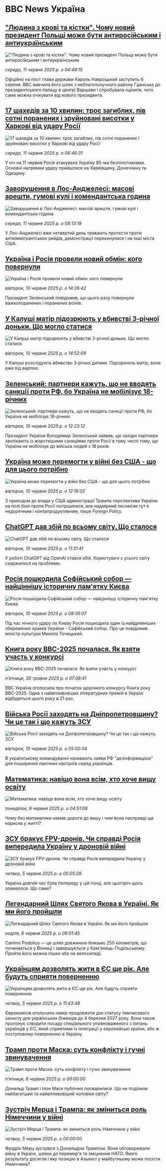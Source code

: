 # BBC News Україна## ["Людина з крові та кістки". Чому новий президент Польщі може бути антиросійським і антиукраїнським](https://www.bbc.com/ukrainian/articles/clygez8178yo?at_campaign=githubrss)!["Людина з крові та кістки". Чому новий президент Польщі може бути антиросійським і антиукраїнським](https://ichef.bbci.co.uk/ace/standard/240/cpsprodpb/1534/live/bfc92160-4621-11f0-95a1-e90e498152d7.jpg)_середа, 11 червня 2025 р. о 04:49:15_Офіційно на пост глави держави Кароль Навроцький заступить 6 серпня. ВВС вивчила його шлях з неблагополучного району Гданська до президентського палацу в центрі Варшави і спробувала оцінити, чого саме можна очікувати від нового президента.## [17 шахедів за 10 хвилин: троє загиблих, пів сотні поранених і зруйновані висотки у Харкові від удару Росії](https://www.bbc.com/ukrainian/articles/c1kvxd0r72vo?at_campaign=githubrss)![17 шахедів за 10 хвилин: троє загиблих, пів сотні поранених і зруйновані висотки у Харкові від удару Росії](https://ichef.bbci.co.uk/ace/standard/240/cpsprodpb/aa19/live/1530d850-4686-11f0-8936-8b32e57097bf.jpg)_середа, 11 червня 2025 р. о 06:46:31_У ніч на 11 червня Росія атакувала Україну 85-ма безпілотниками. Основні напрямки удару прийшлися на Харківщину, Донеччину та Одещину.## [Заворушення в Лос-Анджелесі: масові арешти, гумові кулі і комендантська година](https://www.bbc.com/ukrainian/articles/cp8y03d65l8o?at_campaign=githubrss)![Заворушення в Лос-Анджелесі: масові арешти, гумові кулі і комендантська година](https://ichef.bbci.co.uk/ace/standard/240/cpsprodpb/44ec/live/0e3dd0a0-469c-11f0-8b61-c7d2e4eb27f6.jpg)_середа, 11 червня 2025 р. о 08:13:19_У Лос-Анджелесі вже четвертий день тривають протести проти антиіммігрантських рейдів, демонстрації перекинулися і на інші міста США.## [Україна і Росія провели новий обмін: кого повернули](https://www.bbc.com/ukrainian/articles/cj3jdzk2mr6o?at_campaign=githubrss)![Україна і Росія провели новий обмін: кого повернули](https://ichef.bbci.co.uk/ace/standard/240/cpsprodpb/a806/live/159a4190-460f-11f0-9471-e380f647874e.jpg)_вівторок, 10 червня 2025 р. о 14:26:42_Президент Зеленський повідомив, що цього разу повернули важкопоранених і поранених воїнів.## [У Калуші матір підозрюють у вбивстві 3-річної доньки. Що могло статися](https://www.bbc.com/ukrainian/articles/crlj62e3rleo?at_campaign=githubrss)![У Калуші матір підозрюють у вбивстві 3-річної доньки. Що могло статися](https://ichef.bbci.co.uk/ace/standard/240/cpsprodpb/ca4e/live/28a26b90-4601-11f0-ba85-4dc07f70d73f.jpg)_вівторок, 10 червня 2025 р. о 14:52:09_У Калуші розслідують вбивство 3-річної дитини. Підозрюють матір, вона вже під вартою.## [Зеленський: партнери кажуть, що не вводять санкції проти РФ, бо Україна не мобілізує 18-річних](https://www.bbc.com/ukrainian/articles/c1e65dn04l8o?at_campaign=githubrss)![Зеленський: партнери кажуть, що не вводять санкції проти РФ, бо Україна не мобілізує 18-річних](https://ichef.bbci.co.uk/ace/standard/240/cpsprodpb/4395/live/bbded330-45f2-11f0-9594-31edf4cc751c.jpg)_вівторок, 10 червня 2025 р. о 12:23:12_Президент України Володимир Зеленський заявив, що західні партнери зволікають із жорсткішими санкціями проти Росії в тому числі тому, що Україна не мобілізує до війська людей з 18 років.## [Україна може перемогти у війні без США - що для цього потрібно ](https://www.bbc.com/ukrainian/articles/c5y6le321qeo?at_campaign=githubrss)![Україна може перемогти у війні без США - що для цього потрібно ](https://ichef.bbci.co.uk/ace/standard/240/cpsprodpb/c5ff/live/6636f9d0-45ed-11f0-bace-e1270fc31f5e.jpg)_вівторок, 10 червня 2025 р. о 12:16:02_З приходом до влади у США адміністрації Трампа перспективи України на полі бою проти Росії погіршилися, але надмірний песимізм тут є недоречним і контрпродуктивним, пише Foreign Policy.## [ChatGPT дав збій по всьому світу. Що сталося](https://www.bbc.com/ukrainian/articles/cqj7ke4yndvo?at_campaign=githubrss)![ChatGPT дав збій по всьому світу. Що сталося](https://ichef.bbci.co.uk/ace/standard/240/cpsprodpb/6980/live/433be5d0-45ed-11f0-b439-cf6fd1574621.jpg)_вівторок, 10 червня 2025 р. о 11:31:41_У роботі ChatGPT від OpenAI стався збій. Користувачі з усього світу скаржилися на проблеми.## [Росія пошкодила Софійський собор — найціннішу історичну пам'ятку Києва ](https://www.bbc.com/ukrainian/articles/cdr5734x4x8o?at_campaign=githubrss)![Росія пошкодила Софійський собор — найціннішу історичну пам'ятку Києва ](https://ichef.bbci.co.uk/ace/standard/240/cpsprodpb/ae8d/live/1994b7a0-45d6-11f0-835b-310c7b938e84.jpg)_вівторок, 10 червня 2025 р. о 08:35:07_Під час нічного удару по Києву Росія пошкодила один із найдревніших збережених храмів України -  Софійський собор. Про це повідомив міністр культури Микола Точицький.## [Книга року BBC-2025 почалася. Як взяти участь у конкурсі ](https://www.bbc.com/ukrainian/articles/clygdp91lk7o?at_campaign=githubrss)![Книга року BBC-2025 почалася. Як взяти участь у конкурсі ](https://ichef.bbci.co.uk/ace/standard/240/cpsprodpb/01eb/live/6dc71a60-3b9b-11f0-b0d7-71720076f013.jpg)_пʼятниця, 30 травня 2025 р. о 07:08:41_BBC Україна оголосила про початок щорічного конкурсу Книга року BBC-2025. Одна з найвпливовіших літературних премій в Україні відбудеться цього року в 21 раз.## [Війська Росії заходять на Дніпропетровщину? Чи це так і що кажуть ЗСУ](https://www.bbc.com/ukrainian/articles/c3e5kg8qkllo?at_campaign=githubrss)![Війська Росії заходять на Дніпропетровщину? Чи це так і що кажуть ЗСУ](https://ichef.bbci.co.uk/ace/standard/240/cpsprodpb/358a/live/c2841360-45b8-11f0-835b-310c7b938e84.jpg)_вівторок, 10 червня 2025 р. о 05:00:34_В українському командуванні називають заяви РФ "дезінформацією" для поширення панічних настроїв серед українців.## [Математика: навіщо вона всім, хто хоче вищу освіту](https://www.bbc.com/ukrainian/articles/cj42gve87j5o?at_campaign=githubrss)![Математика: навіщо вона всім, хто хоче вищу освіту](https://ichef.bbci.co.uk/ace/standard/240/cpsprodpb/589f/live/f7bf2100-42d9-11f0-90bf-b10bb5ee7272.jpg)_понеділок, 9 червня 2025 р. о 04:51:08_Чому без математики немає дороги до вишу і чим вона насправді ще корисна у житті?## [ЗСУ бракує FPV-дронів. Чи справді Росія випередила Україну у дроновій війні](https://www.bbc.com/ukrainian/articles/cg4v07dz3y6o?at_campaign=githubrss)![ЗСУ бракує FPV-дронів. Чи справді Росія випередила Україну у дроновій війні](https://ichef.bbci.co.uk/ace/standard/240/cpsprodpb/1c79/live/0a193f90-413e-11f0-8a46-a5d782130fea.jpg)_четвер, 5 червня 2025 р. о 05:05:28_Україна довгий час була попереду у цій гонці, але цьогоріч щось зламалося. Що саме?## [Легендарний Шлях Святого Якова в Україні. Як ми його пройшли](https://www.bbc.com/ukrainian/articles/cx2qw784n70o?at_campaign=githubrss)![Легендарний Шлях Святого Якова в Україні. Як ми його пройшли](https://ichef.bbci.co.uk/ace/standard/240/cpsprodpb/75cc/live/76149600-4138-11f0-8e42-017b7d3c29c6.jpg)_неділя, 8 червня 2025 р. о 06:01:45_Camino Podolico — це шлях довжиною близько 250 кілометрів, що починається у Вінниці і завершується у Кам'янець-Подільському. Пройти його можна пішки або на велосипеді.## [Українцям дозволять жити в ЄС ще рік. Але будуть сприяти поверненню](https://www.bbc.com/ukrainian/articles/cx2q1dnp7x5o?at_campaign=githubrss)![Українцям дозволять жити в ЄС ще рік. Але будуть сприяти поверненню](https://ichef.bbci.co.uk/ace/standard/240/cpsprodpb/5b54/live/a5467420-41fb-11f0-89c8-535687c578a8.jpg)_четвер, 5 червня 2025 р. о 11:43:48_Єврокомісія оголосила намір продовжити дію статусу тимчасового захисту для українських біженців до 4 березня 2027 року. Вона також пропонує створити посаду спеціального уповноваженого з питань українців у ЄС, який сприятиме їх інтеграції у європейські країни, або ж поступовому поверненню в Україну.## [Трамп проти Маска: суть конфлікту і гучні звинувачення](https://www.youtube.com/watch?v=YsbYEwhvYBA?at_campaign=githubrss)![Трамп проти Маска: суть конфлікту і гучні звинувачення](https://ichef.bbci.co.uk/ace/standard/240/cpsprodpb/c8d6/live/7a25d690-42fb-11f0-835b-310c7b938e84.jpg)_пʼятниця, 6 червня 2025 р. о 00:00:00_Дональд Трамп і Ілон Маск публічно посварилися. Що не поділили найбагатший та найвпливовіший чоловіки світу?## [Зустріч Мерца і Трампа: як зміниться роль Німеччини у війні](https://www.youtube.com/watch?v=NVHbRPoVYHY?at_campaign=githubrss)![Зустріч Мерца і Трампа: як зміниться роль Німеччини у війні](https://ichef.bbci.co.uk/ace/standard/240/cpsprodpb/ed7e/live/b9ac2820-4236-11f0-835b-310c7b938e84.jpg)_четвер, 5 червня 2025 р. о 00:00:00_Фрідріх Мерц зустрівся з Дональдом Трампом. Вони обговорювали війну в Україні, шляхи до перемир'я та зміцнення НАТО. Якого результату досягли і яку позицію в Альянсі у майбутньому може посісти Німеччина?